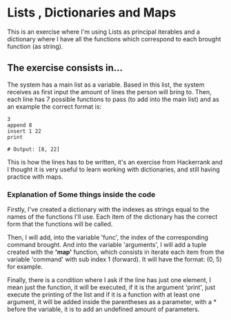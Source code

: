 # Lists , Dictionaries and Maps

This is an exercise where I'm using Lists as principal iterables and a dictionary
where I have all the functions which correspond to each brought function (as string).

## The exercise consists in...

The system has a main list as a variable. Based in this list, the system
receives as first input the amount of lines the person will bring to.
Then, each line has 7 possible functions to pass (to add into the main list)
and as an example the correct format is:
    
    3
    append 8
    insert 1 22
    print

    # Output: [8, 22]

This is how the lines has to be written, it's an exercise from Hackerrank and I thought
it is very useful to learn working with dictionaries, and still having practice with maps.

### Explanation of Some things inside the code

Firstly, I've created a dictionary with the indexes as strings equal to the names
of the functions I'll use. Each item of the dictionary has the correct form that the functions
will be called. 

Then, I will add, into the variable 'func', the index of the corresponding command brought. 
And into the variable 'arguments', I will add a tuple created with the **'map'** function, which consists in iterate
each item from the variable 'command' with sub index 1 (forward). It will have the format: (0, 5) for example.

Finally, there is a condition where I ask if the line has just one element, I mean just the function, it
will be executed, if it is the argument 'print', just execute the printing of the list and if it is a function
with at least one argument, it will be added inside the parentheses as a parameter, with a * before the variable,
it is to add an undefined amount of parameters.